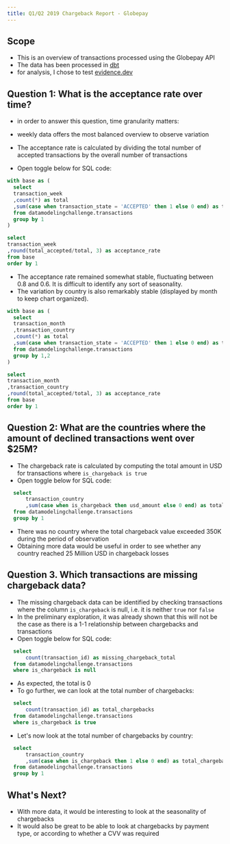 ```yaml
---
title: Q1/Q2 2019 Chargeback Report - Globepay
---
```


## Scope
- This is an overview of transactions processed using the Globepay API
- The data has been processed in [dbt](https://github.com/alexandredantec/dbt_payment_data)
- for analysis, I chose to test [evidence.dev](https://evidence.dev/)


## Question 1: What is the acceptance rate over time?
- in order to answer this question, time granularity matters: 
- weekly data offers the most balanced overview to observe variation

- The acceptance rate is calculated by dividing the total number of accepted transactions by the overall number of transactions 
- Open toggle below for SQL code:

```sql acceptance_rate
with base as (
  select
  transaction_week
  ,count(*) as total
  ,sum(case when transaction_state = 'ACCEPTED' then 1 else 0 end) as total_accepted
  from datamodelingchallenge.transactions
  group by 1 
)

select
transaction_week
,round(total_accepted/total, 3) as acceptance_rate 
from base 
order by 1 
```
<LineChart
    data={acceptance_rate}
    title="Acceptance Rate by Week"
    x=transaction_week
    y=acceptance_rate
/>

- The acceptance rate remained somewhat stable, fluctuating between 0.8 and 0.6. It is difficult to identify any sort of seasonality. 
- The variation by country is also remarkably stable (displayed by month to keep chart organized). 

```sql acceptance_rate_by_country
with base as (
  select
  transaction_month
  ,transaction_country
  ,count(*) as total
  ,sum(case when transaction_state = 'ACCEPTED' then 1 else 0 end) as total_accepted
  from datamodelingchallenge.transactions
  group by 1,2 
)

select
transaction_month
,transaction_country
,round(total_accepted/total, 3) as acceptance_rate 
from base 
order by 1 
```
<LineChart
    data={acceptance_rate_by_country}
    title="Acceptance Rate by Country by Month"
    x=transaction_month
    y=acceptance_rate
    series = transaction_country
/>

## Question 2: What are the countries where the amount of declined transactions went over $25M?
- The chargeback rate is calculated by computing the total amount in USD for transactions where `is_chargeback is true` 
- Open toggle below for SQL code:

```sql chargebacks_by_country_usd
  select 
      transaction_country
      ,sum(case when is_chargeback then usd_amount else 0 end) as total_chargebacks
  from datamodelingchallenge.transactions
  group by 1 
```

<BarChart
    data={chargebacks_by_country_usd}
    title="Chargebacks by Country"
    x=transaction_country
    y=total_chargebacks
/>

- There was no country where the total chargeback value exceeded 350K during the period of observation
- Obtaining more data would be useful in order to see whether any country reached 25 Million USD in chargeback losses

## Question 3. Which transactions are missing chargeback data?

- The missing chargeback data can be identified by checking transactions where the column `is_chargeback` is null, i.e. it is neither `true` nor `false`
- In the preliminary exploration, it was already shown that this will not be the case as there is a 1-1 relationship between chargebacks and transactions
- Open toggle below for SQL code:

```sql missing_chargebacks
  select 
      count(transaction_id) as missing_chargeback_total
  from datamodelingchallenge.transactions
  where is_chargeback is null
```
<BigValue 
  data={missing_chargebacks} 
  value=missing_chargeback_total
/>

- As expected, the total is 0 
- To go further, we can look at the total number of chargebacks:

```sql total_chargebacks
  select 
      count(transaction_id) as total_chargebacks
  from datamodelingchallenge.transactions
  where is_chargeback is true
```

<BigValue 
  data={total_chargebacks} 
  value=total_chargebacks
/>

- Let's now look at the total number of chargebacks by country:
```sql chargebacks_by_country_total
  select 
      transaction_country
      ,sum(case when is_chargeback then 1 else 0 end) as total_chargebacks
  from datamodelingchallenge.transactions
  group by 1 
```

<BarChart
    data={chargebacks_by_country_total}
    title="Chargebacks by Country"
    x=transaction_country
    y=total_chargebacks
/>

## What's Next?
- With more data, it would be interesting to look at the seasonality of chargebacks 
- It would also be great to be able to look at chargebacks by payment type, or according to whether a CVV was required 

